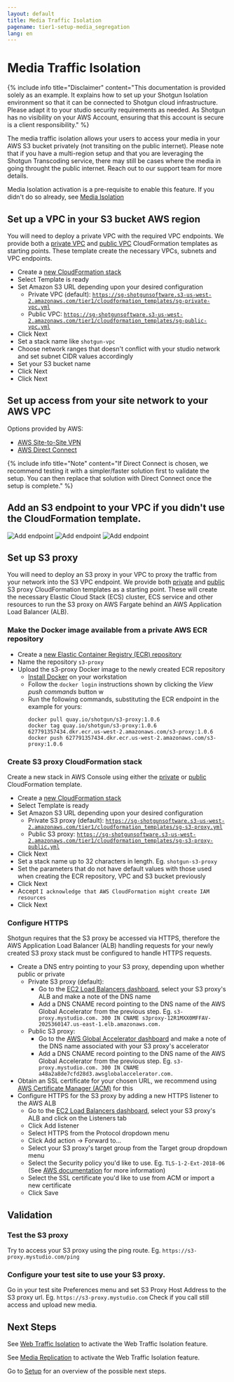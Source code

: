 ```yaml
---
layout: default
title: Media Traffic Isolation
pagename: tier1-setup-media_segregation
lang: en
---
```


# Media Traffic Isolation

{% include info title="Disclaimer" content="This documentation is provided solely as an example. It explains how to set up your Shotgun Isolation environment so that it can be connected to Shotgun cloud infrastructure. Please adapt it to your studio security requirements as needed. As Shotgun has no visibility on your AWS Account, ensuring that this account is secure is a client responsibility." %}

The media traffic isolation allows your users to access your media in your AWS S3 bucket privately (not transiting on the public internet). Please note that if you have a multi-region setup and that you are leveraging the Shotgun Transcoding service, there may still be cases where the media in going throught the public internet. Reach out to our support team for more details.

Media Isolation activation is a pre-requisite to enable this feature. If you didn't do so already, see [Media Isolation](./s3_bucket.md)

## Set up a VPC in your S3 bucket AWS region

You will need to deploy a private VPC with the required VPC endpoints. We provide both a [private VPC](https://sg-shotgunsoftware.s3-us-west-2.amazonaws.com/tier1/cloudformation_templates/sg-private-vpc.yml) and [public VPC](https://sg-shotgunsoftware.s3-us-west-2.amazonaws.com/tier1/cloudformation_templates/sg-private-vpc.yml) CloudFormation templates as starting points. These template create the necessary VPCs, subnets and VPC endpoints.

* Create a [new CloudFormation stack](https://console.aws.amazon.com/cloudformation/home?#/stacks/create/template)
* Select Template is ready
* Set Amazon S3 URL depending upon your desired configuration
  * Private VPC (default):
    [`https://sg-shotgunsoftware.s3-us-west-2.amazonaws.com/tier1/cloudformation_templates/sg-private-vpc.yml`](https://sg-shotgunsoftware.s3-us-west-2.amazonaws.com/tier1/cloudformation_templates/sg-private-vpc.yml)
  * Public VPC:
    [`https://sg-shotgunsoftware.s3-us-west-2.amazonaws.com/tier1/cloudformation_templates/sg-public-vpc.yml`](https://sg-shotgunsoftware.s3-us-west-2.amazonaws.com/tier1/cloudformation_templates/sg-public-vpc.yml)
* Click Next
* Set a stack name like `shotgun-vpc`
* Choose network ranges that doesn't conflict with your studio network and set subnet CIDR values accordingly
* Set your S3 bucket name
* Click Next
* Click Next

## Set up access from your site network to your AWS VPC

Options provided by AWS:
* [AWS Site-to-Site VPN](https://docs.aws.amazon.com/vpn/latest/s2svpn/VPC_VPN.html)
* [AWS Direct Connect](https://aws.amazon.com/directconnect/)

{% include info title="Note" content="If Direct Connect is chosen, we recommend testing it with a simpler/faster solution first to validate the setup. You can then replace that solution with Direct Connect once the setup is complete." %}

## Add an S3 endpoint to your VPC if you didn't use the CloudFormation template.

![Add endpoint](../images/tier1-endpoint-create-1.png)
![Add endpoint](../images/tier1-endpoint-create-2.png)
![Add endpoint](../images/tier1-endpoint-create-3.png)

## Set up S3 proxy

You will need to deploy an S3 proxy in your VPC to proxy the traffic from your network into the S3 VPC endpoint. We provide both [private](https://sg-shotgunsoftware.s3-us-west-2.amazonaws.com/tier1/cloudformation_templates/sg-s3-proxy.yml) and [public](https://sg-shotgunsoftware.s3-us-west-2.amazonaws.com/tier1/cloudformation_templates/sg-s3-proxy-public.yml) S3 proxy CloudFormation templates as a starting point. These will create the necessary Elastic Cloud Stack (ECS) cluster, ECS service and other resources to run the S3 proxy on AWS Fargate behind an AWS Application Load Balancer (ALB).

### Make the Docker image available from a private AWS ECR repository

* Create a [new Elastic Container Registry (ECR) repository](https://console.aws.amazon.com/ecr/create-repository)
* Name the repository `s3-proxy`
* Upload the s3-proxy Docker image to the newly created ECR repository
  * [Install Docker](https://docs.docker.com/get-docker/) on your workstation
  * Follow the `docker login` instructions shown by clicking the *View push commands* button w
  * Run the following commands, substituting the ECR endpoint in the example for yours:
    ```
    docker pull quay.io/shotgun/s3-proxy:1.0.6
    docker tag quay.io/shotgun/s3-proxy:1.0.6 627791357434.dkr.ecr.us-west-2.amazonaws.com/s3-proxy:1.0.6
    docker push 627791357434.dkr.ecr.us-west-2.amazonaws.com/s3-proxy:1.0.6
    ```

### Create S3 proxy CloudFormation stack

Create a new stack in AWS Console using either the [private](https://sg-shotgunsoftware.s3-us-west-2.amazonaws.com/tier1/cloudformation_templates/sg-s3-proxy.yml) or [public](https://sg-shotgunsoftware.s3-us-west-2.amazonaws.com/tier1/cloudformation_templates/sg-s3-proxy-public.yml) CloudFormation template.

* Create a [new CloudFormation stack](https://console.aws.amazon.com/cloudformation/home?#/stacks/create/template)
* Select Template is ready
* Set Amazon S3 URL depending upon your desired configuration
  * Private S3 proxy (default):
    [`https://sg-shotgunsoftware.s3-us-west-2.amazonaws.com/tier1/cloudformation_templates/sg-s3-proxy.yml`](https://sg-shotgunsoftware.s3-us-west-2.amazonaws.com/tier1/cloudformation_templates/sg-s3-proxy.yml)
  * Public S3 proxy:
    [`https://sg-shotgunsoftware.s3-us-west-2.amazonaws.com/tier1/cloudformation_templates/sg-s3-proxy-public.yml`](https://sg-shotgunsoftware.s3-us-west-2.amazonaws.com/tier1/cloudformation_templates/sg-s3-proxy-public.yml)
* Click Next
* Set a stack name up to 32 characters in length. Eg. `shotgun-s3-proxy`
* Set the parameters that do not have default values with those used when creating the ECR repository, VPC and S3 bucket previously
* Click Next
* Accept `I acknowledge that AWS CloudFormation might create IAM resources`
* Click Next

### Configure HTTPS

Shotgun requires that the S3 proxy be accessed via HTTPS, therefore the AWS Application Load Balancer (ALB) handling requests for your newly created S3 proxy stack must be configured to handle HTTPS requests.

* Create a DNS entry pointing to your S3 proxy, depending upon whether public or private
  * Private S3 proxy (default):
    * Go to the [EC2 Load Balancers dashboard](https://console.aws.amazon.com/ec2/home?#LoadBalancers), select your S3 proxy's ALB and make a note of the DNS name
    * Add a DNS CNAME record pointing to the DNS name of the AWS Global Accelerator from the previous step. Eg. `s3-proxy.mystudio.com. 300 IN CNAME s3proxy-12R1MXX0MFFAV-2025360147.us-east-1.elb.amazonaws.com.`
  * Public S3 proxy:
    * Go to the [AWS Global Accelerator dashboard](https://console.aws.amazon.com/ec2/v2/home?#GlobalAcceleratorDashboard:) and make a note of the DNS name associated with your S3 proxy's accelerator
    * Add a DNS CNAME record pointing to the DNS name of the AWS Global Accelerator from the previous step. Eg. `s3-proxy.mystudio.com. 300 IN CNAME a48a2a8de7cfd28d3.awsglobalaccelerator.com.`
* Obtain an SSL certificate for your chosen URL, we recommend using [AWS Certificate Manager (ACM)](https://aws.amazon.com/certificate-manager/) for this
* Configure HTTPS for the S3 proxy by adding a new HTTPS listener to the AWS ALB
  * Go to the [EC2 Load Balancers dashboard](https://console.aws.amazon.com/ec2/home?#LoadBalancers), select your S3 proxy's ALB and click on the Listeners tab
  * Click Add listener
  * Select HTTPS from the Protocol dropdown menu
  * Click Add action -> Forward to...
  * Select your S3 proxy's target group from the Target group dropdown menu
  * Select the Security policy you'd like to use. Eg. `TLS-1-2-Ext-2018-06` (See [AWS documentation](https://docs.aws.amazon.com/elasticloadbalancing/latest/application/create-https-listener.html#describe-ssl-policies) for more information)
  * Select the SSL certificate you'd like to use from ACM or import a new certificate
  * Click Save

## Validation

### Test the S3 proxy

Try to access your S3 proxy using the ping route. Eg. `https://s3-proxy.mystudio.com/ping`

### Configure your test site to use your S3 proxy.

Go in your test site Preferences menu and set S3 Proxy Host Address to the S3 proxy url. Eg. `https://s3-proxy.mystudio.com`
Check if you call still access and upload new media.

## Next Steps

See [Web Traffic Isolation](./traffic_segregation.md) to activate the Web Traffic Isolation feature.

See [Media Replication](./s3_replication.md) to activate the Web Traffic Isolation feature.

Go to [Setup](./setup.md) for an overview of the possible next steps.
